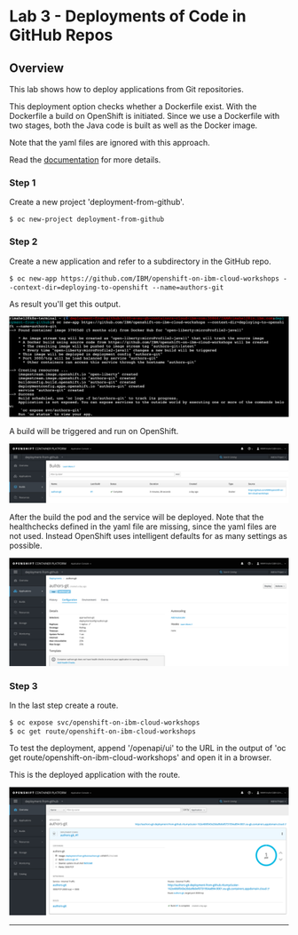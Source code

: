 # Lab 3 - Deployments of Code in GitHub Repos

## Overview

This lab shows how to deploy applications from Git repositories.

This deployment option checks whether a Dockerfile exist. With the Dockerfile a build on OpenShift is initiated. Since we use a Dockerfile with two stages, both the Java code is built as well as the Docker image.

Note that the yaml files are ignored with this approach.

Read the [documentation](https://docs.openshift.com/enterprise/3.0/dev_guide/new_app.html#specifying-source-code) for more details.

### Step 1

Create a new project 'deployment-from-github'.

```
$ oc new-project deployment-from-github
```

### Step 2

Create a new application and refer to a subdirectory in the GitHub repo.

```
$ oc new-app https://github.com/IBM/openshift-on-ibm-cloud-workshops --context-dir=deploying-to-openshift --name=authors-git
```

As result you'll get this output.

<kbd><img src="images/image1.png" /></kbd>

A build will be triggered and run on OpenShift.

<kbd><img src="images/image2.png" /></kbd>

After the build the pod and the service will be deployed. Note that the healthchecks defined in the yaml file are missing, since the yaml files are not used. Instead OpenShift uses intelligent defaults for as many settings as possible.

<kbd><img src="images/image3.png" /></kbd>

### Step 3

In the last step create a route.

```
$ oc expose svc/openshift-on-ibm-cloud-workshops
$ oc get route/openshift-on-ibm-cloud-workshops
```

To test the deployment, append '/openapi/ui' to the URL in the output of 'oc get route/openshift-on-ibm-cloud-workshops' and open it in a browser.

This is the deployed application with the route.

<kbd><img src="images/image4.png" /></kbd>

---
